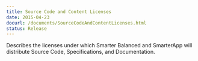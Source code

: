 ```yaml
---
title: Source Code and Content Licenses
date: 2015-04-23
docurl: /documents/SourceCodeAndContentLicenses.html
status: Release
---
```

Describes the licenses under which Smarter Balanced and SmarterApp will distribute Source Code, Specifications, and Documentation.

